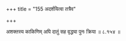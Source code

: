 +++
title = "155 अदर्शयित्वा तत्रैव"

+++

अशक्तस्य काकिणिम् अपि दातुं सह वृद्ध्या पुनः क्रिया ॥ ८.१५४ ॥